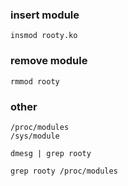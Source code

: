 ### insert module
`insmod rooty.ko`

### remove module
`rmmod rooty`

### other
```
/proc/modules
/sys/module

dmesg | grep rooty

grep rooty /proc/modules
```
